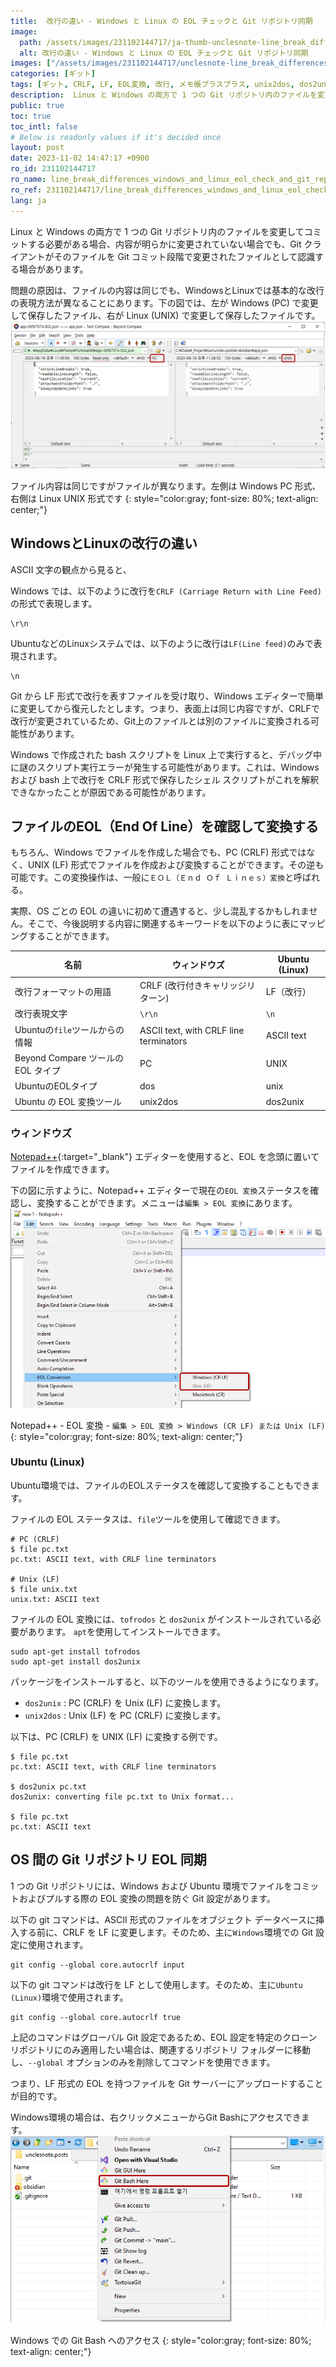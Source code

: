 ```yaml
---
title:  改行の違い - Windows と Linux の EOL チェックと Git リポジトリ同期
image:
  path: /assets/images/231102144717/ja-thumb-unclesnote-line_break_differences_windows_and_linux_eol_check_and_git_repo_sync.png
  alt: 改行の違い - Windows と Linux の EOL チェックと Git リポジトリ同期
images: ["/assets/images/231102144717/unclesnote-line_break_differences_windows_and_linux_eol_check_and_git_repo_sync-same_file_contents_but_different_files_on_the_left_is_windows_pc_format_and_on_the_right_is_linux_unix_format.png", "/assets/images/231102144717/unclesnote-line_break_differences_windows_and_linux_eol_check_and_git_repo_sync-notepad++-eol_conversion-edit_eol_conversion_windows_cr_lf_or_unix_lf.png", "/assets/images/231102144717/unclesnote-line_break_differences_windows_and_linux_eol_check_and_git_repo_sync-accessing_git_bash_on_windows.png"]
categories: [ギット]
tags: [ギット, CRLF, LF, EOL変換, 改行, メモ帳プラスプラス, unix2dos, dos2unix]
description:  Linux と Windows の両方で 1 つの Git リポジトリ内のファイルを変更してコミットする必要がある場合、内容が明らかに変更されていない場合でも、Git クライアントがそのファイルを Git コミット段階で変更されたファイルとして認識する場合があります。問題の原因は、ファイルの内容は同じでも、Windo
public: true
toc: true
toc_intl: false
# Below is readonly values if it's decided once
layout: post
date: 2023-11-02 14:47:17 +0900
ro_id: 231102144717
ro_name: line_break_differences_windows_and_linux_eol_check_and_git_repo_sync
ro_ref: 231102144717/line_break_differences_windows_and_linux_eol_check_and_git_repo_sync
lang: ja
---
```

Linux と Windows の両方で 1 つの Git リポジトリ内のファイルを変更してコミットする必要がある場合、内容が明らかに変更されていない場合でも、Git クライアントがそのファイルを Git コミット段階で変更されたファイルとして認識する場合があります。  

問題の原因は、ファイルの内容は同じでも、WindowsとLinuxでは基本的な改行の表現方法が異なることにあります。下の図では、左が Windows (PC) で変更して保存したファイル、右が Linux (UNIX) で変更して保存したファイルです。  
![ファイル内容は同じですがファイルが異なります。左側は Windows PC 形式、右側は Linux UNIX 形式です](/assets/images/231102144717/unclesnote-line_break_differences_windows_and_linux_eol_check_and_git_repo_sync-same_file_contents_but_different_files_on_the_left_is_windows_pc_format_and_on_the_right_is_linux_unix_format.png)  

ファイル内容は同じですがファイルが異なります。左側は Windows PC 形式、右側は Linux UNIX 形式です
{: style="color:gray; font-size: 80%; text-align: center;"}

## WindowsとLinuxの改行の違い
ASCII 文字の観点から見ると、  

Windows では、以下のように改行を`CRLF (Carriage Return with Line Feed)`の形式で表現します。  

```text
\r\n
```
UbuntuなどのLinuxシステムでは、以下のように改行は`LF(Line feed)`のみで表現されます。  

```text
\n
```
Git から LF 形式で改行を表すファイルを受け取り、Windows エディターで簡単に変更してから復元したとします。つまり、表面上は同じ内容ですが、CRLFで改行が変更されているため、Git上のファイルとは別のファイルに変換される可能性があります。  

Windows で作成された bash スクリプトを Linux 上で実行すると、デバッグ中に謎のスクリプト実行エラーが発生する可能性があります。これは、Windows および bash 上で改行を CRLF 形式で保存したシェル スクリプトがこれを解釈できなかったことが原因である可能性があります。  
## ファイルのEOL（End Of Line）を確認して変換する
もちろん、Windows でファイルを作成した場合でも、PC (CRLF) 形式ではなく、UNIX (LF) 形式でファイルを作成および変換することができます。その逆も可能です。この変換操作は、一般に`ＥＯＬ（Ｅｎｄ Ｏｆ Ｌｉｎｅｓ）変換`と呼ばれる。  

実際、OS ごとの EOL の違いに初めて遭遇すると、少し混乱するかもしれません。そこで、今後説明する内容に関連するキーワードを以下のように表にマッピングすることができます。  

|名前|ウィンドウズ|Ubuntu (Linux)|
| ------------------------------------------ | ---------------------------------------- | -------------- |
|改行フォーマットの用語|CRLF (改行付きキャリッジリターン)|LF（改行）|
|改行表現文字|`\r\n`|`\n`|
|Ubuntuの`file`ツールからの情報|ASCII text, with CRLF line terminators|ASCII text|
|Beyond Compare ツールの EOL タイプ|PC|UNIX|
|UbuntuのEOLタイプ|dos|unix|
|Ubuntu の EOL 変換ツール|unix2dos|dos2unix|

### ウィンドウズ
[Notepad++](https://notepad-plus-plus.org/downloads){:target="_blank"} エディターを使用すると、EOL を念頭に置いてファイルを作成できます。  

下の図に示すように、Notepad++ エディターで現在の`EOL 変換`ステータスを確認し、変換することができます。メニューは`編集 > EOL 変換`にあります。  
![Notepad++ - EOL 変換 - `編集 > EOL 変換 > Windows (CR LF) または Unix (LF)`](/assets/images/231102144717/unclesnote-line_break_differences_windows_and_linux_eol_check_and_git_repo_sync-notepad++-eol_conversion-edit_eol_conversion_windows_cr_lf_or_unix_lf.png)  

Notepad++ - EOL 変換 - `編集 > EOL 変換 > Windows (CR LF) または Unix (LF)`
{: style="color:gray; font-size: 80%; text-align: center;"}

### Ubuntu (Linux)
Ubuntu環境では、ファイルのEOLステータスを確認して変換することもできます。  

ファイルの EOL ステータスは、`file`ツールを使用して確認できます。  

```shell
# PC (CRLF)
$ file pc.txt 
pc.txt: ASCII text, with CRLF line terminators

# Unix (LF)
$ file unix.txt 
unix.txt: ASCII text
```
ファイルの EOL 変換には、`tofrodos` と `dos2unix` がインストールされている必要があります。 `apt`を使用してインストールできます。  

```shell
sudo apt-get install tofrodos
sudo apt-get install dos2unix
```
パッケージをインストールすると、以下のツールを使用できるようになります。  
- `dos2unix` : PC (CRLF) を Unix (LF) に変換します。
- `unix2dos` : Unix (LF) を PC (CRLF) に変換します。

以下は、PC (CRLF) を UNIX (LF) に変換する例です。  

```shell
$ file pc.txt 
pc.txt: ASCII text, with CRLF line terminators

$ dos2unix pc.txt 
dos2unix: converting file pc.txt to Unix format...

$ file pc.txt 
pc.txt: ASCII text

```
## OS 間の Git リポジトリ EOL 同期
1 つの Git リポジトリには、Windows および Ubuntu 環境でファイルをコミットおよびプルする際の EOL 変換の問題を防ぐ Git 設定があります。  

以下の git コマンドは、ASCII 形式のファイルをオブジェクト データベースに挿入する前に、CRLF を LF に変更します。そのため、主に`Windows`環境での Git 設定に使用されます。  

```shell
git config --global core.autocrlf input 
```
以下の git コマンドは改行を LF として使用します。そのため、主に`Ubuntu (Linux)`環境で使用されます。  

```shell
git config --global core.autocrlf true
```
上記のコマンドはグローバル Git 設定であるため、EOL 設定を特定のクローン リポジトリにのみ適用したい場合は、関連するリポジトリ フォルダーに移動し、`--global` オプションのみを削除してコマンドを使用できます。  

つまり、LF 形式の EOL を持つファイルを Git サーバーにアップロードすることが目的です。  

Windows環境の場合は、右クリックメニューからGit Bashにアクセスできます。  
![Windows での Git Bash へのアクセス](/assets/images/231102144717/unclesnote-line_break_differences_windows_and_linux_eol_check_and_git_repo_sync-accessing_git_bash_on_windows.png)  

Windows での Git Bash へのアクセス
{: style="color:gray; font-size: 80%; text-align: center;"}

